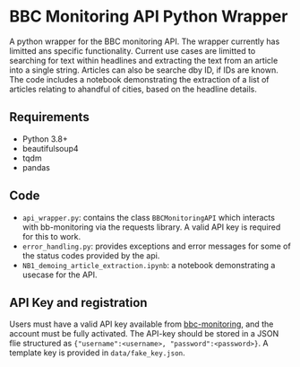 # BBC Monitoring API Python Wrapper
A python wrapper for the BBC monitoring API. The wrapper currently has limitted ans specific functionality. Current use cases are limitted to searching for text within headlines and extracting the text from an article into a single string. Articles can also be searche dby ID, if IDs are known. The code includes a notebook demonstrating the extraction of a list of articles relating to ahandful of cities, based on the headline details.

## Requirements
* Python 3.8+
* beautifulsoup4
* tqdm
* pandas

## Code
* `api_wrapper.py`: contains the class `BBCMonitoringAPI` which interacts with bb-monitoring via the requests library. A valid API key is required for this to work.
* `error_handling.py`: provides exceptions and error messages for some of the status codes provided by the api.
* `NB1_demoing_article_extraction.ipynb`: a notebook demonstrating a usecase for the API.

## API Key and registration
Users must have a valid API key available from [bbc-monitoring](https://monitoring.bbc.co.uk/), and the account must be fully activated. The API-key should be stored in a JSON flie structured as `{"username":<username>, "password":<password>}`. A template key is provided in `data/fake_key.json`. 

